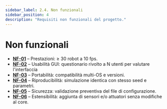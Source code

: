 ```yaml
---
sidebar_label: 2.4. Non funzionali
sidebar_position: 4
description: "Requisiti non funzionali del progetto."
---
```


# Non funzionali

- **[NF-01](https://github.com/Scala-Robotics-Simulator/PPS-22-srs/blob/main/src/test/scala/io/github/srs/model/dsl/GridDSLTest.scala)** – Prestazioni: ≥ 30 robot a 10 fps.
- **[NF-02](./04-non-functional.md)** – Usabilità GUI: questionario rivolto a N utenti per valutare l'interfaccia
- **[NF-03](https://github.com/Scala-Robotics-Simulator/PPS-22-srs/actions)** – Portabilità: compatibilità multi-OS e versioni.
- **[NF-04](https://github.com/Scala-Robotics-Simulator/PPS-22-srs/blob/main/src/test/scala/io/github/srs/model/dsl/GridDSLTest.scala)** – Riproducibilità: simulazione identica con stesso seed e parametri.
- **[NF-05](https://github.com/Scala-Robotics-Simulator/PPS-22-srs/blob/main/src/main/scala/io/github/srs/view/ConfigurationView.scala)** – Sicurezza: validazione preventiva del file di configurazione.
- **[NF-06](https://github.com/Scala-Robotics-Simulator/PPS-22-srs/blob/main/src/main/scala/io/github/srs/model/entity/dynamicentity/sensor/Sensor.scala)** – Estensibilità: aggiunta di sensori e/o attuatori senza modifiche al core.
